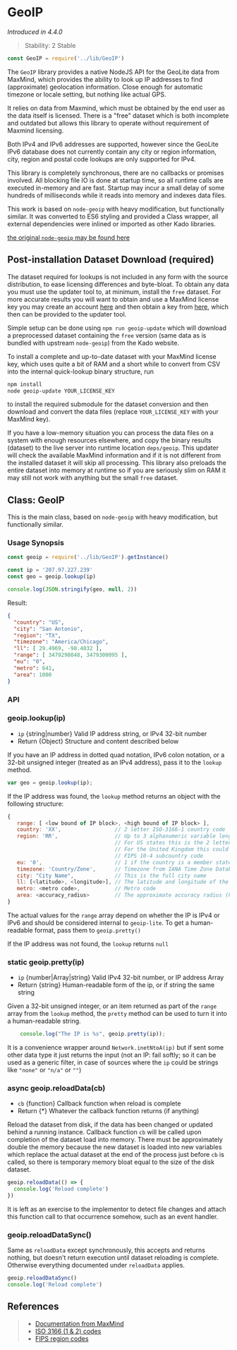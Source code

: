 # GeoIP
*Introduced in 4.4.0*
> Stability: 2 Stable
```js
const GeoIP = require('../lib/GeoIP')
```

The `GeoIP` library provides a native NodeJS API for the GeoLite data from
MaxMind, which provides the ability to look up IP addresses to find
(approximate) geolocation information.  Close enough for automatic timezone or
locale setting, but nothing like actual GPS.

It relies on data from Maxmind, which must be obtained by the end user as the
data itself is licensed.  There is a "free" dataset which is both incomplete and
outdated but allows this library to operate without requirement of Maxmind
licensing.

Both IPv4 and IPv6 addresses are supported, however since the GeoLite IPv6
database does not currently contain any city or region information, city,
region and postal code lookups are only supported for IPv4.

This library is completely synchronous, there are no callbacks or promises
involved.  All blocking file IO is done at startup time, so all runtime calls
are executed in-memory and are fast.  Startup may incur a small delay of some
hundreds of milliseconds while it reads into memory and indexes data files.

This work is based on `node-geoip` with heavy modification, but
functionally similar.  It was converted to ES6 styling and provided a Class
wrapper, all external dependencies were inlined or imported as other Kado
libraries.

[the original `node-geoip` may be found here](https://github.com/geoip-lite/node-geoip)

## Post-installation Dataset Download (required)

The dataset required for lookups is not included in any form with the source
distribution, to ease licensing differences and byte-bloat.  To obtain any data
you must use the updater tool to, at minimum, install the `free` dataset.  For
more accurate results you will want to obtain and use a MaxMind license key you
may create an account
[here](https://www.maxmind.com/en/geolite2/signup) and then obtain a key from
[here](https://support.maxmind.com/account-faq/account-related/how-do-i-generate-a-license-key/),
which then can be provided to the updater tool.

Simple setup can be done using `npm run geoip-update` which will download a
preprocessed dataset containing the `free` version (same data as is bundled
with upstream `node-geoip`) from the Kado website.

To install a complete and up-to-date dataset with your MaxMind license key,
which uses quite a bit of RAM and a short while to convert from CSV into the
internal quick-lookup binary structure, run
```sh
npm install
node geoip-update YOUR_LICENSE_KEY
```
to install the required submodule for the dataset conversion and then download
and convert the data files (replace `YOUR_LICENSE_KEY` with your MaxMind key).

If you have a low-memory situation you can process the data files on a system
with enough resources elsewhere, and copy the binary results (dataset) to the
live server into runtime location `deps/geoip`.  This updater will check the
available MaxMind information and if it is not different from the installed
dataset it will skip all processing.  This library also preloads the entire
dataset into memory at runtime so if you are seriously slim on RAM it may still
not work with anything but the small `free` dataset.

## Class: GeoIP

This is the main class, based on `node-geoip` with heavy modification, but
functionally similar.

### Usage Synopsis

```js
const geoip = require('../lib/GeoIP').getInstance()

const ip = '207.97.227.239'
const geo = geoip.lookup(ip)

console.log(JSON.stringify(geo, null, 2))
```
Result:
```json
{
  "country": "US",
  "city": "San Antonio",
  "region": "TX",
  "timezone": "America/Chicago",
  "ll": [ 29.4969, -98.4032 ],
  "range": [ 3479298048, 3479300095 ],
  "eu": "0",
  "metro": 641,
  "area": 1000
}
```

### API

### geoip.lookup(ip)
* `ip` {string|number} Valid IP address string, or IPv4 32-bit number
* Return {Object} Structure and content described below

If you have an IP address in dotted quad notation, IPv6 colon notation, or a
32-bit unsigned integer (treated as an IPv4 address), pass it to the `lookup`
method.
```javascript
var geo = geoip.lookup(ip);
```
If the IP address was found, the `lookup` method returns an object with the following structure:
```javascript
{
   range: [ <low bound of IP block>, <high bound of IP block> ],
   country: 'XX',                 // 2 letter ISO-3166-1 country code
   region: 'RR',                  // Up to 3 alphanumeric variable length characters as ISO 3166-2 code
                                  // For US states this is the 2 letter state
                                  // For the United Kingdom this could be ENG as a country like “England
                                  // FIPS 10-4 subcountry code
   eu: '0',                       // 1 if the country is a member state of the European Union, 0 otherwise.
   timezone: 'Country/Zone',      // Timezone from IANA Time Zone Database
   city: "City Name",             // This is the full city name
   ll: [<latitude>, <longitude>], // The latitude and longitude of the city
   metro: <metro code>,           // Metro code
   area: <accuracy_radius>        // The approximate accuracy radius (km), around the latitude and longitude
}
```

The actual values for the `range` array depend on whether the IP is IPv4 or IPv6
and should be considered internal to `geoip-lite`.  To get a human-readable
format, pass them to `geoip.pretty()`

If the IP address was not found, the `lookup` returns `null`

### static geoip.pretty(ip)
* `ip` {number|Array|string} Valid IPv4 32-bit number, or IP address Array
* Return {string} Human-readable form of the ip, or if string the same string

Given a 32-bit unsigned integer, or an item returned as part of the `range`
array from the `lookup` method, the `pretty` method can be used to turn it into
a human-readable string.
```javascript
    console.log("The IP is %s", geoip.pretty(ip));
```
It is a convenience wrapper around `Network.inetNtoA(ip)` but if sent some other
data type it just returns the input (not an IP: fail softly; so it can be used
as a generic filter, in case of sources where the `ip` could be strings like
`"none"` or `"n/a"` or `""`)

### async geoip.reloadData(cb)
* `cb` {function} Callback function when reload is complete
* Return {*} Whatever the callback function returns (if anything)

Reload the dataset from disk, if the data has been changed or updated behind a
running instance.  Callback function `cb` will be called upon completion of the
dataset load into memory.  There must be approximately double the memory because
the new dataset is loaded into new variables which replace the actual dataset at
the end of the process just before `cb` is called, so there is temporary memory
bloat equal to the size of the disk dataset.
```js
geoip.reloadData(() => {
  console.log('Reload complete')
})
```
It is left as an exercise to the implementor to detect file changes and attach
this function call to that occurrence somehow, such as an event handler.

### geoip.reloadDataSync()

Same as `reloadData` except synchronously, this accepts and returns nothing,
but doesn't return execution until dataset reloading is complete.  Otherwise
everything documented under `reloadData` applies.
```js
geoip.reloadDataSync()
console.log('Reload complete')
```

## References
> - [Documentation from MaxMind](http://www.maxmind.com/app/iso3166)
> - [ISO 3166 (1 & 2) codes](http://en.wikipedia.org/wiki/ISO_3166)
> - [FIPS region codes](http://en.wikipedia.org/wiki/List_of_FIPS_region_codes)
